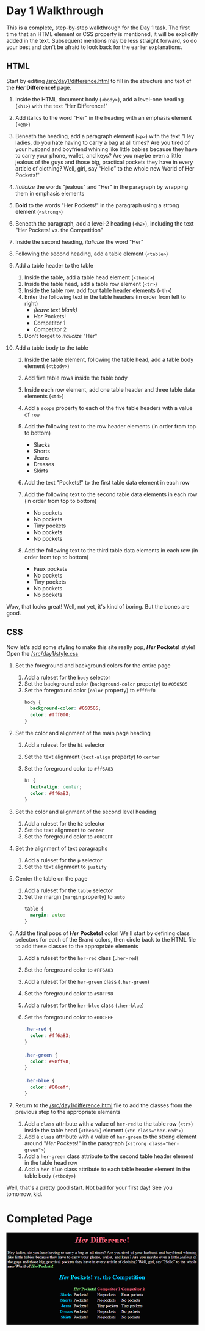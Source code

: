 # Day 1 Walkthrough

This is a complete, step-by-step walkthrough for the Day 1 task. The first time that an HTML element or CSS property is mentioned, it will be explicitly added in the text. Subsequent mentions may be less straight forward, so do your best and don't be afraid to look back for the earlier explanations.

## HTML

Start by editing [/src/day1/difference.html](../../src/day1/difference.html) to fill in the structure and text of the **_Her_ Difference!** page.

1. Inside the HTML document body (`<body>`), add a level-one heading (`<h1>`) with the text "Her Difference!"
1. Add italics to the word "Her" in the heading with an emphasis element (`<em>`)
1. Beneath the heading, add a paragraph element (`<p>`) with the text "Hey ladies, do you hate having to carry a bag at all times? Are you tired of your husband and boyfriend whining like little babies because they have to carry your phone, wallet, and keys? Are you maybe even a little jealous of the guys and those big, practical pockets they have in every article of clothing? Well, girl, say “Hello” to the whole new World of Her Pockets!"
1. _Italicize_ the words "jealous" and "Her" in the paragraph by wrapping them in emphasis elements
1. **Bold** to the words "Her Pockets!" in the paragraph using a strong element (`<strong>`)
1. Beneath the paragraph, add a level-2 heading (`<h2>`), including the text "Her Pockets! vs. the Competition"
1. Inside the second heading, _italicize_ the word "Her"
1. Following the second heading, add a table element (`<table>`)
1. Add a table header to the table

   1. Inside the table, add a table head element (`<thead>`)
   1. Inside the table head, add a table row element (`<tr>`)
   1. Inside the table row, add four table header elements (`<th>`)
   1. Enter the following text in the table headers (in order from left to right)
      - _(leave text blank)_
      - _Her_ Pockets!
      - Competitor 1
      - Competitor 2
   1. Don't forget to _italicize_ "Her"

1. Add a table body to the table

   1. Inside the table element, following the table head, add a table body element (`<tbody>`)
   1. Add five table rows inside the table body
   1. Inside each row element, add one table header and three table data elements (`<td>`)
   1. Add a `scope` property to each of the five table headers with a value of `row`
   1. Add the following text to the row header elements (in order from top to bottom)

      - Slacks
      - Shorts
      - Jeans
      - Dresses
      - Skirts

   1. Add the text "Pockets!" to the first table data element in each row
   1. Add the following text to the second table data elements in each row (in order from top to bottom)

      - No pockets
      - No pockets
      - Tiny pockets
      - No pockets
      - No pockets

   1. Add the following text to the third table data elements in each row (in order from top to bottom)

      - Faux pockets
      - No pockets
      - Tiny pockets
      - No pockets
      - No pockets

Wow, that looks great! Well, not yet, it's kind of boring. But the bones are good.

## CSS

Now let's add some styling to make this site really pop, **_Her_ Pockets!** style! Open the [/src/day1/style.css](../../src/day1/style.css)

1. Set the foreground and background colors for the entire page
   1. Add a ruleset for the `body` selector
   1. Set the background color (`background-color` property) to `#050505`
   1. Set the foreground color (`color` property) to `#fff0f0`
      ```css
      body {
        background-color: #050505;
        color: #fff0f0;
      }
      ```
1. Set the color and alignment of the main page heading

   1. Add a ruleset for the `h1` selector
   1. Set the text alignment (`text-align` property) to `center`
   1. Set the foreground color to `#ff6A83`

      ```css
      h1 {
        text-align: center;
        color: #ff6a83;
      }
      ```

1. Set the color and alignment of the second level heading

   1. Add a ruleset for the `h2` selector
   1. Set the text alignment to `center`
   1. Set the foreground color to `#00CEFF`

1. Set the alignment of text paragraphs

   1. Add a ruleset for the `p` selector
   1. Set the text alignment to `justify`

1. Center the table on the page
   1. Add a ruleset for the `table` selector
   1. Set the margin (`margin` property) to `auto`
      ```css
      table {
        margin: auto;
      }
      ```
1. Add the final pops of **_Her_ Pockets!** color! We'll start by defining class selectors for each of the Brand colors, then circle back to the HTML file to add these classes to the appropriate elements

   1. Add a ruleset for the `her-red` class (`.her-red`)
   1. Set the foreground color to `#FF6A83`
   1. Add a ruleset for the `her-green` class (`.her-green`)
   1. Set the foreground color to `#98FF98`
   1. Add a ruleset for the `her-blue` class (`.her-blue`)
   1. Set the foreground color to `#00CEFF`

      ```css
      .her-red {
        color: #ff6a83;
      }

      .her-green {
        color: #98ff98;
      }

      .her-blue {
        color: #00ceff;
      }
      ```

1. Return to the [/src/day1/difference.html](../../src/day1/difference.html) file to add the classes from the previous step to the appropriate elements
   1. Add a `class` attribute with a value of `her-red` to the table row (`<tr>`) inside the table head (`<thead>`) element (`<tr class="her-red">`)
   1. Add a `class` attribute with a value of `her-green` to the strong element around "_Her_ Pockets!" in the paragraph (`<strong class="her-green">`)
   1. Add a `her-green` class attribute to the second table header element in the table head row
   1. Add a `her-blue` class attribute to each table header element in the table body (`<tbody>`)

Well, that's a pretty good start. Not bad for your first day! See you tomorrow, kid.

# Completed Page

![Day 1 Completed!](answer.png)
